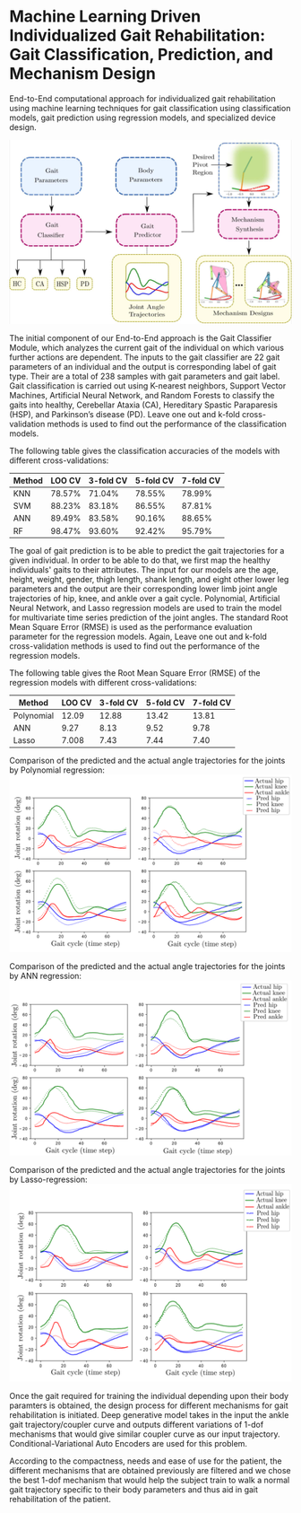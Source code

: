 # Machine Learning Driven Individualized Gait Rehabilitation: Gait Classification, Prediction, and Mechanism Design

End-to-End computational approach for individualized gait rehabilitation using machine learning techniques for gait classification using classification models, gait prediction using regression models, and specialized device design.

![Complete model](Figures/Complete_model.PNG)

The initial component of our End-to-End approach is the Gait Classifier Module, which analyzes the current gait of the individual on which various further actions are dependent. The inputs to the gait classifier are 22 gait parameters of an individual and the output is corresponding label of gait type. Their are a total of 238 samples with gait parameters and gait label. Gait classification is carried out using K-nearest neighbors, Support Vector Machines, Artificial Neural Network, and Random Forests to classify the gaits into healthy, Cerebellar Ataxia (CA), Hereditary Spastic Paraparesis (HSP), and Parkinson’s disease (PD). Leave one out and k-fold cross-validation methods is used to find out the performance of the classification models.

The following table gives the classification accuracies of the models with different cross-validations:

| Method  | LOO CV | 3-fold CV  | 5-fold CV | 7-fold CV |
| ------------- | ------------- | ------------- | ------------- | ------------- |
| KNN  | 78.57%  | 71.04%  | 78.55%  | 78.99%  |
| SVM  | 88.23%  | 83.18%  | 86.55%  | 87.81%  |
| ANN  | 89.49%  | 83.58%  | 90.16%  | 88.65%  |
| RF   | 98.47%  | 93.60%  | 92.42%  | 95.79%  |


The goal of gait prediction is to be able to predict the gait trajectories for a given individual. In order to be able to do that, we first map the healthy individuals' gaits to their attributes. The input for our models are the age, height, weight, gender, thigh length, shank length, and eight other lower leg parameters and the output are their corresponding lower limb joint angle trajectories of hip, knee, and ankle over a gait cycle. Polynomial, Artificial Neural Network, and Lasso regression models are used to train the model for multivariate time series prediction of the joint angles. The standard Root Mean Square Error (RMSE) is used as the performance evaluation parameter for the regression models. Again, Leave one out and k-fold cross-validation methods is used to find out the performance of the regression models.

The following table gives the Root Mean Square Error (RMSE) of the regression models with different cross-validations:

| Method  | LOO CV | 3-fold CV  | 5-fold CV | 7-fold CV |
| ------------- | ------------- | ------------- | ------------- | ------------- |
| Polynomial  | 12.09  | 12.88  |  13.42  | 13.81  |
| ANN  |  9.27  |  8.13  | 9.52  |  9.78  |
| Lasso  | 7.008 |  7.43  |  7.44  |  7.40  |

Comparison of the predicted and the actual angle trajectories for the joints by Polynomial regression:
![Poly_regression](Figures/Poly_regression.PNG)

Comparison of the predicted and the actual angle trajectories for the joints by ANN regression:
![ANN_regression](Figures/ANN_regression.PNG)

Comparison of the predicted and the actual angle trajectories for the joints by Lasso-regression:
![Lasso_regression](Figures/Lasso_regression.PNG)

Once the gait required for training the individual depending upon their body paramters is obtained, the design process for different mechanisms for gait rehabilitation is initiated. Deep generative model takes in the input the ankle gait trajectory/coupler curve and outputs different variations of 1-dof mechanisms that would give similar coupler curve as our input trajectory. Conditional-Variational Auto Encoders are used for this problem.

According to the compactness, needs and ease of use for the patient, the different mechanisms that are obtained previously are filtered and we chose the best 1-dof mechanism that would help the subject train to walk a normal gait trajectory specific to their body parameters and thus aid in gait rehabilitation of the patient.
